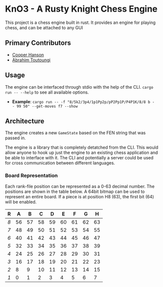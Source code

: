 # KnO3 - A Rusty Knight Chess Engine

This project is a chess engine built in rust. It provides an engine for playing chess, and can be attached to any GUI
## Primary Contributors
- [Cooper Hanson](https://github.com/chanson02)
- [Abrahim Toutoungi](https://github.com/abrahimt)

## Usage
The engine can be interfaced through stdio with the help of the CLI.
`cargo run -- --help` to see all available options.
- **Example**: `cargo run -- -f "8/5k2/3p4/1p1Pp2p/pP2Pp1P/P4P1K/8/8 b - - 99 50" --get-moves f7 --show`


## Architecture
The engine creates a new `GameState` based on the FEN string that was passed in.

The engine is a library that is completely detatched from the CLI. This would allow anyone to hook up just the engine to an existing chess application and be able to interface with it. The CLI and potentially a server could be used for cross communication between different languages.

### Board Representation

Each rank-file position can be represented as a 0-63 decimal number. The positions are shown in the table below. A 64bit bitmap can be used to represent an entire board. If a piece is at position H8 (63), the first bit (64) will be enabled.

| R | A | B | C | D | E | F | G | H |
|---|---|---|---|---|---|---|---|---|
| *8* | 56| 57| 58| 59| 60| 61| 62| 63|
| *7* | 48| 49| 50| 51| 52| 53| 54| 55|
| *6* | 40| 41| 42| 43| 44| 45| 46| 47|
| *5* | 32| 33| 34| 35| 36| 37| 38| 39|
| *4* | 24| 25| 26| 27| 28| 29| 30| 31|
| *3* | 16| 17| 18| 19| 20| 21| 22| 23|
| *2* |  8|  9| 10| 11| 12| 13| 14| 15|
| *1* |  0|  1|  2|  3|  4|  5|  6|  7|
